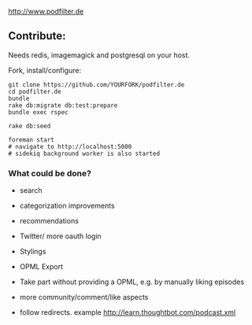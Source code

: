 http://www.podfilter.de


## Contribute:

Needs redis, imagemagick and postgresql on your host.

Fork, install/configure:

```
git clone https://github.com/YOURFORK/podfilter.de
cd podfilter.de
bundle
rake db:migrate db:test:prepare
bundle exec rspec

rake db:seed

foreman start
# navigate to http://localhost:5000
# sidekiq background worker is also started
```


### What could be done?

* search
* categorization improvements
* recommendations
* Twitter/ more oauth login
* Stylings
* OPML Export
* Take part without providing a OPML, e.g. by manually liking episodes
* more community/comment/like aspects

* follow redirects. example http://learn.thoughtbot.com/podcast.xml
